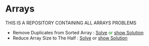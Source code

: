 # Arrays
THIS IS A REPOSITORY CONTAINING ALL ARRAYS PROBLEMS

- Remove Duplicates from Sorted Array   :   <span style="color:green">[Solve](https://leetcode.com/problems/remove-duplicates-from-sorted-array/)  or  </span><span style="color: red">[show Solution](https://github.com/TharunMadishetti/Arrays/blob/main/RemovingDuplicatesFromSorted.java)</span>
- Reduce Array Size to The Half   :   [Solve](https://leetcode.com/problems/reduce-array-size-to-the-half/)  or  [show Solution](https://github.com/TharunMadishetti/Arrays/blob/main/HalvingArray.java)
